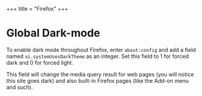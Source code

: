 +++
title = "Firefox"
+++

# Global Dark-mode
To enable dark mode throughout Firefox, enter `about:config` and add a field named `ui.systemUsesDarkTheme` as an integer. Set this field to 1 for forced dark and 0 for forced light.

This field will change the media query result for web pages (you will notice this site goes dark) and also built-in Firefox pages (like the Add-on menu and such).
